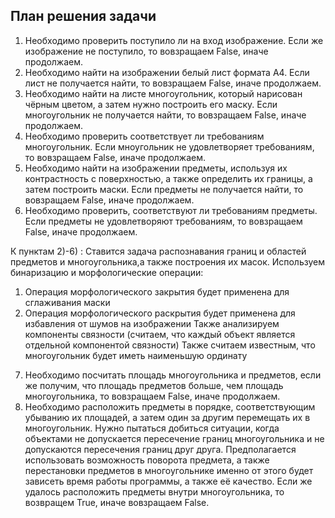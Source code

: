 ## План решения задачи
1) Необходимо проверить поступило ли на вход изображение. Если же изображение не поступило, то вовзращаем False, иначе продолжаем.
2) Необходимо найти на изображении белый лист формата А4. Если лист не получается найти, то вовзращаем False, иначе продолжаем.
3) Необходимо найти на листе многоугольник, который нарисован чёрным цветом, а затем нужно построить его маску. Если многоугольник не получается найти, то вовзращаем False, иначе продолжаем.
4) Необходимо проверить соответствует ли требованиям многоугольник. Если мноугольник не удовлетворяет требованиям, то вовзращаем False, иначе продолжаем.
5) Необходимо найти на изображении предметы, используя их контрастность с поверхностью, а также определить их границы, а затем построить маски. Если предметы не получается найти, то вовзращаем False, иначе продолжаем.
6) Необходимо проверить, соответствуют ли требованиям предметы. Если предметы не удовлетворяют требованиям, то вовзращаем False, иначе продолжаем.

К пунктам 2)-6) :
Ставится задача распознавания границ и областей предметов и многоугольника,а также построения их масок.
Используем бинаризацию и морфологические операции:
1. Операция морфологического закрытия будет применена для сглаживания маски
2. Операция морфологического раскрытия будет применена для избавления от шумов на изображении
Также анализируем компоненты связности (считаем, что каждый объект является отдельной компонентой связности)
Также считаем известным, что многоугольник будет иметь наименьшую ординату
7) Необходимо посчитать площадь многоугольника и предметов, если же получим, что площадь предметов больше, чем площадь многоугольника, то вовзращаем False, иначе продолжаем.
8) Необходимо расположить предметы в порядке, соответствующим убыванию их площадей, а затем один за другим перемещать их в многоугольник. Нужно пытаться добиться ситуации, когда объектами не допускается пересечение границ многоугольника и не допускаются пересечения границ друг друга. Предполагается использовать возможность поворота предмета, а также перестановки предметов в многоугольнике именно от этого будет зависеть время работы программы, а также её качество. 
Если же удалось расположить предметы внутри многоугольника, то возвращем True, иначе вовзращаем False.
